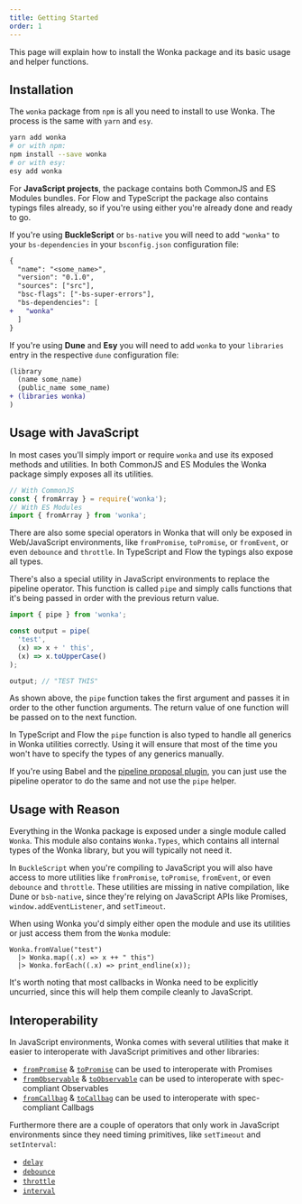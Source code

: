 ```yaml
---
title: Getting Started
order: 1
---
```


This page will explain how to install the Wonka package and
its basic usage and helper functions.

## Installation

The `wonka` package from `npm` is all you need to install to use
Wonka. The process is the same with `yarn` and `esy`.

```bash
yarn add wonka
# or with npm:
npm install --save wonka
# or with esy:
esy add wonka
```

For **JavaScript projects**, the package contains both CommonJS and
ES Modules bundles. For Flow and TypeScript the package also contains
typings files already, so if you're using either you're already done and
ready to go.

If you're using **BuckleScript** or `bs-native` you will need to add `"wonka"`
to your `bs-dependencies` in your `bsconfig.json` configuration file:

```diff
{
  "name": "<some_name>",
  "version": "0.1.0",
  "sources": ["src"],
  "bsc-flags": ["-bs-super-errors"],
  "bs-dependencies": [
+   "wonka"
  ]
}
```

If you're using **Dune** and **Esy** you will need to add `wonka` to
your `libraries` entry in the respective `dune` configuration file:

```diff
(library
  (name some_name)
  (public_name some_name)
+ (libraries wonka)
)
```

## Usage with JavaScript

In most cases you'll simply import or require `wonka` and use its exposed
methods and utilities. In both CommonJS and ES Modules the Wonka package
simply exposes all its utilities.

```js
// With CommonJS
const { fromArray } = require('wonka');
// With ES Modules
import { fromArray } from 'wonka';
```

There are also some special operators in Wonka that will only be exposed in
Web/JavaScript environments, like `fromPromise`, `toPromise`,
or `fromEvent`, or even `debounce` and `throttle`.
In TypeScript and Flow the typings also expose all types.

There's also a special utility in JavaScript environments to replace the pipeline
operator. This function is called `pipe` and simply calls functions that it's
being passed in order with the previous return value.

```js
import { pipe } from 'wonka';

const output = pipe(
  'test',
  (x) => x + ' this',
  (x) => x.toUpperCase()
);

output; // "TEST THIS"
```

As shown above, the `pipe` function takes the first argument and passes it
in order to the other function arguments. The return value of one function will
be passed on to the next function.

In TypeScript and Flow the `pipe` function is also typed to handle all generics
in Wonka utilities correctly. Using it will ensure that most of the time you won't
have to specify the types of any generics manually.

If you're using Babel and
the [pipeline proposal plugin](https://babeljs.io/docs/en/babel-plugin-proposal-pipeline-operator),
you can just use
the pipeline operator to do the same and not use the `pipe` helper.

## Usage with Reason

Everything in the Wonka package is exposed under a single module called `Wonka`.
This module also contains `Wonka.Types`, which contains all internal types of the Wonka
library, but you will typically not need it.

In `BuckleScript` when you're compiling to JavaScript you will also have access to
more utilities like `fromPromise`, `toPromise`, `fromEvent`, or even `debounce` and `throttle`.
These utilities are missing in native compilation, like Dune or `bsb-native`, since they're
relying on JavaScript APIs like Promises, `window.addEventListener`, and `setTimeout`.

When using Wonka you'd simply either open the module and use its utilities or just
access them from the `Wonka` module:

```reason
Wonka.fromValue("test")
  |> Wonka.map((.x) => x ++ " this")
  |> Wonka.forEach((.x) => print_endline(x));
```

It's worth noting that most callbacks in Wonka need to be explicitly uncurried, since
this will help them compile cleanly to JavaScript.

## Interoperability

In JavaScript environments, Wonka comes with several utilities that make it easier
to interoperate with JavaScript primitives and other libraries:

- [`fromPromise`](./api/sources.md#frompromise) & [`toPromise`](./api/sinks.md#topromise) can be
  used to interoperate with Promises
- [`fromObservable`](./api/sources.md#fromobservable) & [
  `toObservable`](./api/sinks.md#toobservable) can be used to interoperate with spec-compliant
  Observables
- [`fromCallbag`](./api/sources.md#fromcallbag) & [`toCallbag`](./api/sinks.md#tocallbag) can be
  used to interoperate with spec-compliant Callbags

Furthermore there are a couple of operators that only work in JavaScript environments
since they need timing primitives, like `setTimeout` and `setInterval`:

- [`delay`](./api/operators.md#delay)
- [`debounce`](./api/operators.md#debounce)
- [`throttle`](./api/operators.md#throttle)
- [`interval`](./api/sources.md#interval)
